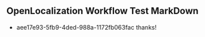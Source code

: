 ## OpenLocalization Workflow Test MarkDown
* aee17e93-5fb9-4ded-988a-1172fb063fac thanks!

<!--HONumber=Aug16_HO3-->


